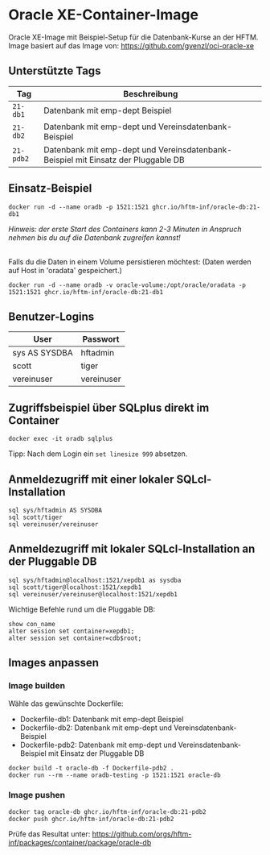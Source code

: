 Oracle XE-Container-Image
============================
Oracle XE-Image mit Beispiel-Setup für die Datenbank-Kurse an der HFTM.  
Image basiert auf das Image von: https://github.com/gvenzl/oci-oracle-xe
  

## Unterstützte Tags

| Tag | Beschreibung |
| --- | --- |
| `21-db1` | Datenbank mit emp-dept Beispiel |
| `21-db2` | Datenbank mit emp-dept und Vereinsdatenbank-Beispiel |
| `21-pdb2` | Datenbank mit emp-dept und Vereinsdatenbank-Beispiel mit Einsatz der Pluggable DB |


## Einsatz-Beispiel
```
docker run -d --name oradb -p 1521:1521 ghcr.io/hftm-inf/oracle-db:21-db1
```

*Hinweis: der erste Start des Containers kann 2-3 Minuten in Anspruch nehmen bis du auf die Datenbank zugreifen kannst!*
<br>
<br>
  
Falls du die Daten in einem Volume persistieren möchtest: (Daten werden auf Host in 'oradata' gespeichert.)
```
docker run -d --name oradb -v oracle-volume:/opt/oracle/oradata -p 1521:1521 ghcr.io/hftm-inf/oracle-db:21-db1
```

## Benutzer-Logins

| User | Passwort |
| --- | --- |
| sys AS SYSDBA | hftadmin |
| scott | tiger |
| vereinuser | vereinuser |

## Zugriffsbeispiel über SQLplus direkt im Container
```
docker exec -it oradb sqlplus
```
Tipp: Nach dem Login ein `set linesize 999` absetzen.

## Anmeldezugriff mit einer lokaler SQLcl-Installation  
```
sql sys/hftadmin AS SYSDBA
sql scott/tiger
sql vereinuser/vereinuser
```

## Anmeldezugriff mit lokaler SQLcl-Installation an der Pluggable DB
```
sql sys/hftadmin@localhost:1521/xepdb1 as sysdba
sql scott/tiger@localhost:1521/xepdb1
sql vereinuser/vereinuser@localhost:1521/xepdb1
```

Wichtige Befehle rund um die Pluggable DB:
```
show con_name
alter session set container=xepdb1;
alter session set container=cdb$root;
```

## Images anpassen
### Image builden
Wähle das gewünschte Dockerfile:  
- Dockerfile-db1: Datenbank mit emp-dept Beispiel  
- Dockerfile-db2: Datenbank mit emp-dept und Vereinsdatenbank-Beispiel  
- Dockerfile-pdb2: Datenbank mit emp-dept und Vereinsdatenbank-Beispiel mit Einsatz der Pluggable DB  
  
```
docker build -t oracle-db -f Dockerfile-pdb2 .
docker run --rm --name oradb-testing -p 1521:1521 oracle-db
```

### Image pushen
```
docker tag oracle-db ghcr.io/hftm-inf/oracle-db:21-pdb2
docker push ghcr.io/hftm-inf/oracle-db:21-pdb2
```

Prüfe das Resultat unter: https://github.com/orgs/hftm-inf/packages/container/package/oracle-db
